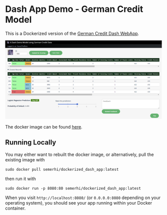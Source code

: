 # Dash App Demo - German Credit Model

This is a Dockerized version of the [German Credit Dash WebApp](https://github.com/GaussTheBoss/dash_webapp_german_credit).

![Dash Webapp](webapp.PNG?raw=true "Dash Webapp")

The docker image can be found [here](https://hub.docker.com/repository/docker/semerhi/dockerized_dash_app).

## Running Locally

You may either want to rebuilt the docker image, or alternatively, pull the existing image with

```
sudo docker pull semerhi/dockerized_dash_app:latest
```

then run it with 

```
sudo docker run -p 8080:80 semerhi/dockerized_dash_app:latest
```

When you visit `http://localhost:8080/` (or `0.0.0.0:8080` depending on your operating system), you should see your app running within your Docker container.